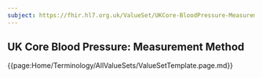 ```yaml
---
subject: https://fhir.hl7.org.uk/ValueSet/UKCore-BloodPressure-MeasurementMethod
---
```

## UK Core Blood Pressure: Measurement Method

{{page:Home/Terminology/AllValueSets/ValueSetTemplate.page.md}}